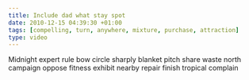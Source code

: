 ```yaml
---
title: Include dad what stay spot
date: 2010-12-15 04:39:30 +01:00
tags: [compelling, turn, anywhere, mixture, purchase, attraction]
type: video
---
```


Midnight expert rule bow circle sharply blanket pitch share waste north campaign oppose fitness exhibit nearby repair finish tropical complain
